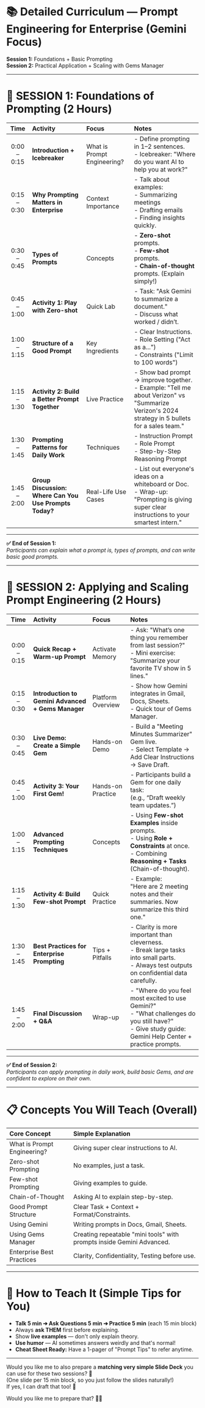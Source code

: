 

# 📚 Detailed Curriculum — Prompt Engineering for Enterprise (Gemini Focus)  
**Session 1:** Foundations + Basic Prompting  
**Session 2:** Practical Application + Scaling with Gems Manager

---

# 🧠 SESSION 1: Foundations of Prompting (2 Hours)

| Time  | Activity | Focus | Notes |
|:----:|:-----|:-----|:-----|
| 0:00 – 0:15 | **Introduction + Icebreaker** | What is Prompt Engineering? | - Define prompting in 1–2 sentences.<br>- Icebreaker: "Where do you want AI to help you at work?" |
| 0:15 – 0:30 | **Why Prompting Matters in Enterprise** | Context Importance | - Talk about examples:<br>   - Summarizing meetings<br>   - Drafting emails<br>   - Finding insights quickly. |
| 0:30 – 0:45 | **Types of Prompts** | Concepts | - **Zero-shot** prompts.<br>- **Few-shot** prompts.<br>- **Chain-of-thought** prompts. (Explain simply!) |
| 0:45 – 1:00 | **Activity 1: Play with Zero-shot** | Quick Lab | - Task: "Ask Gemini to summarize a document." <br> - Discuss what worked / didn’t. |
| 1:00 – 1:15 | **Structure of a Good Prompt** | Key Ingredients | - Clear Instructions.<br>- Role Setting ("Act as a...")<br>- Constraints ("Limit to 100 words") |
| 1:15 – 1:30 | **Activity 2: Build a Better Prompt Together** | Live Practice | - Show bad prompt → improve together.<br>- Example: "Tell me about Verizon" vs "Summarize Verizon's 2024 strategy in 5 bullets for a sales team." |
| 1:30 – 1:45 | **Prompting Patterns for Daily Work** | Techniques | - Instruction Prompt<br>- Role Prompt<br>- Step-by-Step Reasoning Prompt |
| 1:45 – 2:00 | **Group Discussion: Where Can You Use Prompts Today?** | Real-Life Use Cases | - List out everyone's ideas on a whiteboard or Doc.<br>- Wrap-up: "Prompting is giving super clear instructions to your smartest intern." |

---
**✅ End of Session 1:**  
*Participants can explain what a prompt is, types of prompts, and can write basic good prompts.*

---

# 🧠 SESSION 2: Applying and Scaling Prompt Engineering (2 Hours)

| Time  | Activity | Focus | Notes |
|:----:|:-----|:-----|:-----|
| 0:00 – 0:15 | **Quick Recap + Warm-up Prompt** | Activate Memory | - Ask: "What’s one thing you remember from last session?"<br>- Mini exercise: "Summarize your favorite TV show in 5 lines." |
| 0:15 – 0:30 | **Introduction to Gemini Advanced + Gems Manager** | Platform Overview | - Show how Gemini integrates in Gmail, Docs, Sheets.<br>- Quick tour of Gems Manager. |
| 0:30 – 0:45 | **Live Demo: Create a Simple Gem** | Hands-on Demo | - Build a "Meeting Minutes Summarizer" Gem live.<br>- Select Template → Add Clear Instructions → Save Draft. |
| 0:45 – 1:00 | **Activity 3: Your First Gem!** | Hands-on Practice | - Participants build a Gem for one daily task:<br>  (e.g., “Draft weekly team updates.”) |
| 1:00 – 1:15 | **Advanced Prompting Techniques** | Concepts | - Using **Few-shot Examples** inside prompts.<br>- Using **Role + Constraints** at once.<br>- Combining **Reasoning + Tasks** (Chain-of-thought). |
| 1:15 – 1:30 | **Activity 4: Build Few-shot Prompt** | Quick Practice | - Example:<br>  "Here are 2 meeting notes and their summaries. Now summarize this third one." |
| 1:30 – 1:45 | **Best Practices for Enterprise Prompting** | Tips + Pitfalls | - Clarity is more important than cleverness.<br>- Break large tasks into small parts.<br>- Always test outputs on confidential data carefully. |
| 1:45 – 2:00 | **Final Discussion + Q&A** | Wrap-up | - "Where do you feel most excited to use Gemini?"<br>- "What challenges do you still have?"<br>- Give study guide: Gemini Help Center + practice prompts. |

---
**✅ End of Session 2:**  
*Participants can apply prompting in daily work, build basic Gems, and are confident to explore on their own.*

---

# 📋 Concepts You Will Teach (Overall)

| Core Concept | Simple Explanation |
|:---|:---|
| What is Prompt Engineering? | Giving super clear instructions to AI. |
| Zero-shot Prompting | No examples, just a task. |
| Few-shot Prompting | Giving examples to guide. |
| Chain-of-Thought | Asking AI to explain step-by-step. |
| Good Prompt Structure | Clear Task + Context + Format/Constraints. |
| Using Gemini | Writing prompts in Docs, Gmail, Sheets. |
| Using Gems Manager | Creating repeatable "mini tools" with prompts inside Gemini Advanced. |
| Enterprise Best Practices | Clarity, Confidentiality, Testing before use. |

---

# 🎯 How to Teach It (Simple Tips for You)

- **Talk 5 min ➔ Ask Questions 5 min ➔ Practice 5 min** (each 15 min block)  
- Always **ask THEM** first before explaining.
- Show **live examples** — don't only explain theory.
- **Use humor** — AI sometimes answers weirdly and that's normal!
- **Cheat Sheet Ready:** Have a 1-pager of "Prompt Tips" to refer anytime.

---

Would you like me to also prepare a **matching very simple Slide Deck** you can use for these two sessions? 🎯  
(One slide per 15 min block, so you just follow the slides naturally!)  
If yes, I can draft that too! 🚀  

Would you like me to prepare that? 📄✨
